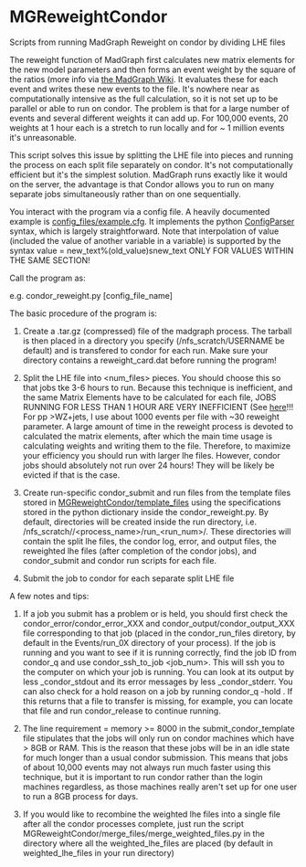 # MGReweightCondor
Scripts from running MadGraph Reweight on condor by dividing LHE files

The reweight function of MadGraph first calculates new matrix elements for the new model parameters and then forms an event weight by the square of the ratios (more info via [the MadGraph Wiki](https://cp3.irmp.ucl.ac.be/projects/madgraph/wiki/Reweight). It evaluates these for each event and writes these new events to the file. It's nowhere near as computationally intensive as the full calculation, so it is not set up to be parallel or able to run on condor. The problem is that for a large number of events and several different weights it can add up. For 100,000 events, 20 weights at 1 hour each is a stretch to run locally and for ~ 1 million events it's unreasonable. 

This script solves this issue by splitting the LHE file into pieces and running the process on each split file separately on condor. It's not computationally efficient but it's the simplest solution. MadGraph runs exactly like it would on the server, the advantage is that Condor allows you to run on many separate jobs simultaneously rather than on one sequentially.

You interact with the program via a config file. A heavily documented example is [config_files/example.cfg](https://github.com/kdlong/MGReweightCondor/blob/master/config_files/example.cfg). It implements the python [ConfigParser](https://docs.python.org/2/library/configparser.html) syntax, which is largely straightforward. Note that interpolation of value (included the value of another variable in a variable) is supported by the syntax value = new_text%(old_value)snew_text ONLY FOR VALUES WITHIN THE SAME SECTION!

Call the program as:

e.g. condor_reweight.py [config_file_name]

The basic procedure of the program is:
1. Create a .tar.gz (compressed) file of the madgraph process. The tarball is then placed in a directory you specify (/nfs_scratch/USERNAME be default) and is transfered to condor for each run. Make sure your directory contains a reweight_card.dat before running the program!

2. Split the LHE file into <num_files> pieces. You should choose this so that jobs tke 3-6 hours to run. Because this technique is inefficient, and the same Matrix Elements have to be calculated for each file, JOBS RUNNING FOR LESS THAN 1 HOUR ARE VERY INEFFICIENT (See [here](http://www.hep.wisc.edu/~kdlong/plots/memGraphs/memGraph_nz.pdf)!!! For pp >WZ+jets, I use about 1000 events per file with ~30 reweight parameter. A large amount of time in the reweight process is devoted to calculated the matrix elements, after which the main time usage is calculating weights and writing them to the file. Therefore, to maximize your efficiency you should run with larger lhe files. However, condor jobs should absolutely not run over 24 hours! They will be likely be evicted if that is the case.

3. Create run-specific condor_submit and run files from the template files stored in [MGReweightCondor/template_files](https://github.com/kdlong/MGReweightCondor/tree/master/templates) using the specifications stored in the python dictionary inside the condor_reweight.py. By default, directories will be created inside the run directory, i.e. /nfs_scratch/<username>/<process_name>/run_<run_num>/. These directories will contain the split lhe files, the condor log, error, and output files, the reweighted lhe files (after completion of the condor jobs), and condor_submit and condor run scripts for each file.

4. Submit the job to condor for each separate split LHE file

A few notes and tips:
1. If a job you submit has a problem or is held, you should first check the condor_error/condor_error_XXX and condor_output/condor_output_XXX file corresponding to that job (placed in the condor_run_files diretory, by default in the Events/run_0X directory of your process). If the job is running and you want to see if it is running correctly, find the job ID from condor_q and use condor_ssh_to_job <job_num>. This will ssh you to the computer on which your job is running. You can look at its output by less _condor_stdout and its error messages by less _condor_stderr. You can also check for a hold reason on a job by running condor_q -hold <jobID>. If this returns that a file to transfer is missing, for example, you can locate that file and run condor_release <jobID> to continue running.

2. The line requirement = memory >= 8000 in the submit_condor_template file stipulates that the jobs will only run on condor machines which have > 8GB or RAM. This is the reason that these jobs will be in an idle state for much longer than a usual condor submission. This means that jobs of about 10,000 events may not always run much faster using this technique, but it is important to run condor rather than the login machines regardless, as those machines really aren't set up for one user to run a 8GB process for days.

3. If you would like to recombine the weighted lhe files into a single file after all the condor processes complete, just run the script MGReweightCondor/merge_files/merge_weighted_files.py in the directory where all the weighted_lhe_files are placed (by default in weighted_lhe_files in your run directory)

